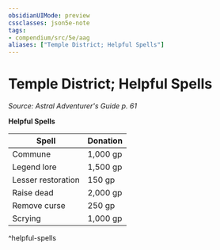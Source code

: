 ```yaml
---
obsidianUIMode: preview
cssclasses: json5e-note
tags:
- compendium/src/5e/aag
aliases: ["Temple District; Helpful Spells"]
---
```

# Temple District; Helpful Spells
*Source: Astral Adventurer's Guide p. 61* 

**Helpful Spells**

| Spell | Donation |
|-------|----------|
| Commune | 1,000 gp |
| Legend lore | 1,500 gp |
| Lesser restoration | 150 gp |
| Raise dead | 2,000 gp |
| Remove curse | 250 gp |
| Scrying | 1,000 gp |
^helpful-spells